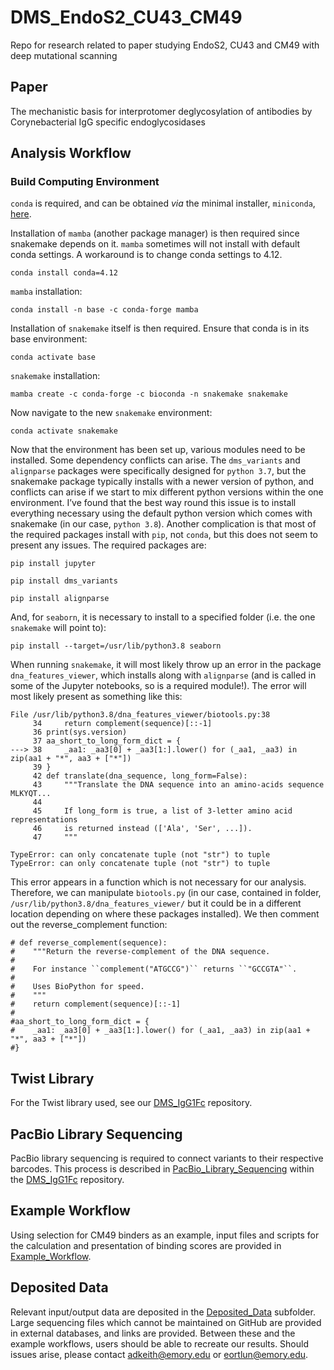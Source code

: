 # DMS_EndoS2_CU43_CM49
Repo for research related to paper studying EndoS2, CU43 and CM49 with deep mutational scanning

## Paper
The mechanistic basis for interprotomer deglycosylation of antibodies by Corynebacterial IgG specific endoglycosidases 

## Analysis Workflow
### Build Computing Environment
`conda` is required, and can be obtained _via_ the minimal installer, `miniconda`, [here](https://docs.anaconda.com/free/miniconda/).

Installation of `mamba` (another package manager) is then required since snakemake depends on it. `mamba` sometimes will not install with default conda settings. A workaround is to change conda settings to 4.12.

`conda install conda=4.12`

`mamba` installation:

`conda install -n base -c conda-forge mamba`

Installation of `snakemake` itself is then required. Ensure that conda is in its base environment:

`conda activate base`

`snakemake` installation:

`mamba create -c conda-forge -c bioconda -n snakemake snakemake`

Now navigate to the new `snakemake` environment:

`conda activate snakemake`

Now that the environment has been set up, various modules need to be installed. Some dependency conflicts can arise. The `dms_variants` and `alignparse` packages were specifically designed for `python 3.7`, but the snakemake package typically installs with a newer version of python, and conflicts can arise if we start to mix different python versions within the one environment. I’ve found that the best way round this issue is to install everything necessary using the default python version which comes with snakemake \(in our case, `python 3.8`\). Another complication is that most of the required packages install with `pip`, not `conda`, but this does not seem to present any issues. The required packages are:

`pip install jupyter`

`pip install dms_variants`

`pip install alignparse`

And, for `seaborn`, it is necessary to install to a specified folder \(i.e. the one `snakemake` will point to\):

`pip install --target=/usr/lib/python3.8 seaborn`

When running `snakemake`, it will most likely throw up an error in the package `dna_features_viewer`, which installs along with `alignparse` \(and is called in some of the Jupyter notebooks, so is a required module!\). The error will most likely present as something like this:

```
File /usr/lib/python3.8/dna_features_viewer/biotools.py:38
     34     return complement(sequence)[::-1]
     36 print(sys.version)
     37 aa_short_to_long_form_dict = {
---> 38     _aa1: _aa3[0] + _aa3[1:].lower() for (_aa1, _aa3) in zip(aa1 + "*", aa3 + ["*"])
     39 }
     42 def translate(dna_sequence, long_form=False):
     43     """Translate the DNA sequence into an amino-acids sequence MLKYQT...
     44 
     45     If long_form is true, a list of 3-letter amino acid representations
     46     is returned instead (['Ala', 'Ser', ...]).
     47     """

TypeError: can only concatenate tuple (not "str") to tuple
TypeError: can only concatenate tuple (not "str") to tuple
```

This error appears in a function which is not necessary for our analysis. Therefore, we can manipulate `biotools.py` (in our case, contained in folder, `/usr/lib/python3.8/dna_features_viewer/` but it could be in a different location depending on where these packages installed). We then comment out the reverse_complement function:

```
# def reverse_complement(sequence):
#    """Return the reverse-complement of the DNA sequence.
#
#    For instance ``complement("ATGCCG")`` returns ``"GCCGTA"``.
#
#    Uses BioPython for speed.
#    """
#    return complement(sequence)[::-1]
#
#aa_short_to_long_form_dict = {
#    _aa1: _aa3[0] + _aa3[1:].lower() for (_aa1, _aa3) in zip(aa1 + "*", aa3 + ["*"])
#}
```
## Twist Library

For the Twist library used, see our [DMS_IgG1Fc](https://github.com/Ortlund-Laboratory/DMS_IgG1Fc/tree/main) repository.

## PacBio Library Sequencing

PacBio library sequencing is required to connect variants to their respective barcodes. This process is described in [PacBio_Library_Sequencing](https://github.com/Ortlund-Laboratory/DMS_IgG1Fc/tree/main/PacBio_Library_Sequencing) within the [DMS_IgG1Fc](https://github.com/Ortlund-Laboratory/DMS_IgG1Fc/tree/main) repository.

## Example Workflow

Using selection for CM49 binders as an example, input files and scripts for the calculation and presentation of binding scores are provided in [Example_Workflow](https://github.com/Ortlund-Laboratory/DMS_EndoS2_CU43_CM49/tree/main/Example_Workflow).

## Deposited Data

Relevant input/output data are deposited in the [Deposited_Data](https://github.com/Ortlund-Laboratory/DMS_EndoS2_CU43_CM49/tree/main/Deposited_Data) subfolder. Large sequencing files which cannot be maintained on GitHub are provided in external databases, and links are provided. Between these and the example workflows, users should be able to recreate our results. Should issues arise, please contact adkeith@emory.edu or eortlun@emory.edu. 
